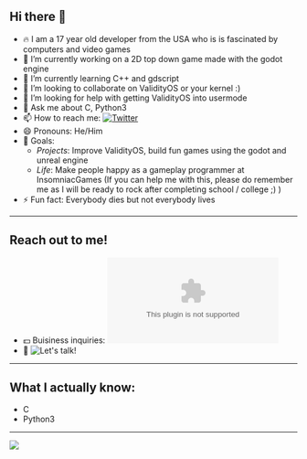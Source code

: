 ## Hi there 👋

- 🔥 I am a 17 year old developer from the USA who is is fascinated by computers and video games
- 🔭 I’m currently working on a 2D top down game made with the godot engine
- 🌱 I’m currently learning C++ and gdscript
- 👯 I’m looking to collaborate on ValidityOS or your kernel :)
- 🤔 I’m looking for help with getting ValidityOS into usermode
- 💬 Ask me about C, Python3
- 📫 How to reach me: [![Twitter][1.2]][1]
- 😄 Pronouns: He/Him
- 🏁 Goals:
  - *Projects*: Improve ValidityOS, build fun games using the godot and unreal engine
  - *Life*: Make people happy as a gameplay programmer at InsomniacGames (If you can help me with this, please do remember me as I will be ready to rock after completing school / college ;) )
- ⚡ Fun fact: Everybody dies but not everybody lives

<hr>

## Reach out to me!
- 💵 Buisiness inquiries: ![here][2]
- 🙂 ![Let's talk!][1]

<hr>

## What I actually know:
- C
- Python3
<hr>


<img align="center" src="https://github-readme-stats.vercel.app/api/top-langs/?username=V01D-NULL&layout=compact" />

<!-- Icons -->
[1.2]: http://i.imgur.com/wWzX9uB.png (twitter icon without padding)

<!-- All sorts of links -->
[1]: https://twitter.com/V01D29149027
[2]: mailto:timstert23@gmail.com
